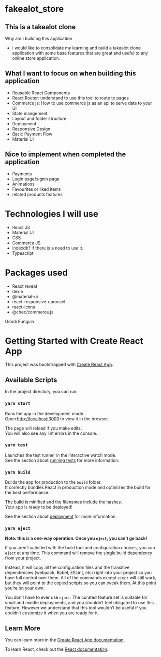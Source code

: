 # fakealot_store

## This is a takealot clone

Why am I building this application

-   I would like to consolidate my learning and build a takealot clone application with some base features that are great and useful to any online store application.

## What I want to focus on when building this application

-   Reusable React Components
-   React Router: understand to use this tool to route to pages
-   Commerce js: How to use commerce js as an api to serve data to your UI
-   State mangement
-   Layout and folder structure
-   Deployment
-   Responsive Design
-   Basic Payment Flow
-   Material UI

## Nice to implement when completed the application

-   Payments
-   Login page/signin page
-   Animations
-   Favourites or liked items
-   related products features

# Technologies I will use

-   React JS
-   Material UI
-   CSS
-   Commerce JS
-   Indexdb? if there is a need to use it.
-   Typescript

# Packages used

-   React reveal
-   dexie
-   @material-ui
-   react-responsive-carousel
-   react-icons
-   @chec/commerce.js

Giordi Fungula

# Getting Started with Create React App

This project was bootstrapped with [Create React App](https://github.com/facebook/create-react-app).

## Available Scripts

In the project directory, you can run:

### `yarn start`

Runs the app in the development mode.\
Open [http://localhost:3000](http://localhost:3000) to view it in the browser.

The page will reload if you make edits.\
You will also see any lint errors in the console.

### `yarn test`

Launches the test runner in the interactive watch mode.\
See the section about [running tests](https://facebook.github.io/create-react-app/docs/running-tests) for more information.

### `yarn build`

Builds the app for production to the `build` folder.\
It correctly bundles React in production mode and optimizes the build for the best performance.

The build is minified and the filenames include the hashes.\
Your app is ready to be deployed!

See the section about [deployment](https://facebook.github.io/create-react-app/docs/deployment) for more information.

### `yarn eject`

**Note: this is a one-way operation. Once you `eject`, you can’t go back!**

If you aren’t satisfied with the build tool and configuration choices, you can `eject` at any time. This command will remove the single build dependency from your project.

Instead, it will copy all the configuration files and the transitive dependencies (webpack, Babel, ESLint, etc) right into your project so you have full control over them. All of the commands except `eject` will still work, but they will point to the copied scripts so you can tweak them. At this point you’re on your own.

You don’t have to ever use `eject`. The curated feature set is suitable for small and middle deployments, and you shouldn’t feel obligated to use this feature. However we understand that this tool wouldn’t be useful if you couldn’t customize it when you are ready for it.

## Learn More

You can learn more in the [Create React App documentation](https://facebook.github.io/create-react-app/docs/getting-started).

To learn React, check out the [React documentation](https://reactjs.org/).
